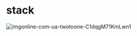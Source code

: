 # stack

![imgonline-com-ua-twotoone-C1dqgM71KmLwn1](https://user-images.githubusercontent.com/74527431/101901940-ddcae080-3bd7-11eb-9a65-cda60a5dead3.jpg)
